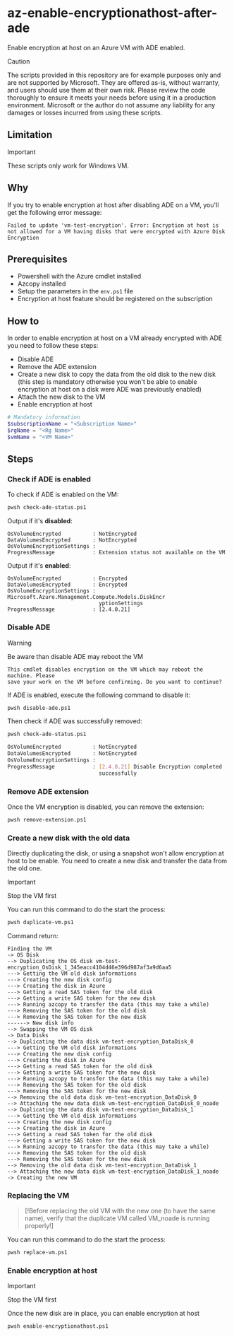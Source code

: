 # az-enable-encryptionathost-after-ade
Enable encryption at host on an Azure VM with ADE enabled.

> [!CAUTION]
> The scripts provided in this repository are for example purposes only and are not supported by Microsoft. They are offered as-is, without warranty, and users should use them at their own risk. Please review the code thoroughly to ensure it meets your needs before using it in a production environment. Microsoft or the author do not assume any liability for any damages or losses incurred from using these scripts.

## Limitation
> [!IMPORTANT]  
> These scripts only work for Windows VM.

## Why
If you try to enable encryption at host after disabling ADE on a VM, you'll get the following error message:
```
Failed to update 'vm-test-encryption'. Error: Encryption at host is not allowed for a VM having disks that were encrypted with Azure Disk Encryption
```

## Prerequisites
* Powershell with the Azure cmdlet installed
* Azcopy installed
* Setup the parameters in the `env.ps1` file
* Encryption at host feature should be registered on the subscription

## How to
In order to enable encryption at host on a VM already encrypted with ADE you need to follow these steps:
* Disable ADE
* Remove the ADE extension
* Create a new disk to copy the data from the old disk to the new disk (this step is mandatory otherwise you won't be able to enable encryption at host on a disk were ADE was previously enabled)
* Attach the new disk to the VM
* Enable encryption at host


```ps1
# Mandatory information
$subscriptionName = "<Subscription Name>"
$rgName = "<Rg Name>"
$vmName = "<VM Name>"
```

## Steps
### Check if ADE is enabled
To check if ADE is enabled on the VM:
```bash
pwsh check-ade-status.ps1
```

Output if it's **disabled**:
```
OsVolumeEncrypted          : NotEncrypted
DataVolumesEncrypted       : NotEncrypted
OsVolumeEncryptionSettings :
ProgressMessage            : Extension status not available on the VM
```

Output if it's **enabled**:
```
OsVolumeEncrypted          : Encrypted
DataVolumesEncrypted       : Encrypted
OsVolumeEncryptionSettings : Microsoft.Azure.Management.Compute.Models.DiskEncr
                             yptionSettings
ProgressMessage            : [2.4.0.21]
```

### Disable ADE
> [!WARNING]  
> Be aware than disable ADE may reboot the VM
```
This cmdlet disables encryption on the VM which may reboot the machine. Please
save your work on the VM before confirming. Do you want to continue?
```

If ADE is enabled, execute the following command to disable it:
```bash
pwsh disable-ade.ps1
```

Then check if ADE was successfully removed:
```bash
pwsh check-ade-status.ps1

OsVolumeEncrypted          : NotEncrypted
DataVolumesEncrypted       : NotEncrypted
OsVolumeEncryptionSettings :
ProgressMessage            : [2.4.0.21] Disable Encryption completed
                             successfully
```

### Remove ADE extension
Once the VM encryption is disabled, you can remove the extension:
```bash
pwsh remove-extension.ps1
```

### Create a new disk with the old data
Directly duplicating the disk, or using a snapshot won't allow encryption at host to be enable. You need to create a new disk and transfer the data from the old one.

> [!IMPORTANT]  
> Stop the VM first

You can run this command to do the start the process:
```bash
pwsh duplicate-vm.ps1
```

Command return:
```
Finding the VM
-> OS Disk
--> Duplicating the OS disk vm-test-encryption_OsDisk_1_345eacc4104d46e396d987af3a9d6aa5
---> Getting the VM old disk informations
---> Creating the new disk config
---> Creating the disk in Azure
---> Getting a read SAS token for the old disk
---> Getting a write SAS token for the new disk
---> Running azcopy to transfer the data (this may take a while)
---> Removing the SAS token for the old disk
---> Removing the SAS token for the new disk
------> New disk info
--> Swapping the VM OS disk
-> Data Disks
--> Duplicating the data disk vm-test-encryption_DataDisk_0
---> Getting the VM old disk informations
---> Creating the new disk config
---> Creating the disk in Azure
---> Getting a read SAS token for the old disk
---> Getting a write SAS token for the new disk
---> Running azcopy to transfer the data (this may take a while)
---> Removing the SAS token for the old disk
---> Removing the SAS token for the new disk
--> Removing the old data disk vm-test-encryption_DataDisk_0
--> Attaching the new data disk vm-test-encryption_DataDisk_0_noade
--> Duplicating the data disk vm-test-encryption_DataDisk_1
---> Getting the VM old disk informations
---> Creating the new disk config
---> Creating the disk in Azure
---> Getting a read SAS token for the old disk
---> Getting a write SAS token for the new disk
---> Running azcopy to transfer the data (this may take a while)
---> Removing the SAS token for the old disk
---> Removing the SAS token for the new disk
--> Removing the old data disk vm-test-encryption_DataDisk_1
--> Attaching the new data disk vm-test-encryption_DataDisk_1_noade
-> Creating the new VM
```

### Replacing the VM

> [!Before replacing the old VM with the new one (to have the same name), verify that the duplicate VM called VM_noade is running properly!]  

You can run this command to do the start the process:
```bash
pwsh replace-vm.ps1
```

### Enable encryption at host
> [!IMPORTANT]  
> Stop the VM first

Once the new disk are in place, you can enable encryption at host
```bash
pwsh enable-encryptionathost.ps1
```